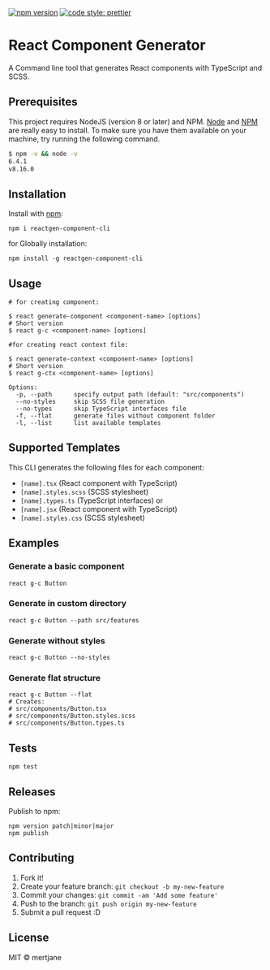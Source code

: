 [![npm version](https://badge.fury.io/js/angular2-expandable-list.svg)](https://badge.fury.io/js/angular2-expandable-list)
[![code style: prettier](https://img.shields.io/badge/code_style-prettier-ff69b4.svg?style=flat-square)](https://github.com/prettier/prettier)

# React Component Generator

A Command line tool that generates React components with TypeScript and SCSS.

## Prerequisites

This project requires NodeJS (version 8 or later) and NPM.
[Node](http://nodejs.org/) and [NPM](https://npmjs.org/) are really easy to install.
To make sure you have them available on your machine,
try running the following command.

```sh
$ npm -v && node -v
6.4.1
v8.16.0
```

## Installation

Install with [npm](https://www.npmjs.com/):

    npm i reactgen-component-cli

for Globally installation:

    npm install -g reactgen-component-cli

## Usage
    
    # for creating component:

    $ react generate-component <component-name> [options]
    # Short version
    $ react g-c <component-name> [options]

    #for creating react context file:
    
    $ react generate-context <component-name> [options]
    # Short version
    $ react g-ctx <component-name> [options]

    Options:
      -p, --path      specify output path (default: "src/components")
      --no-styles     skip SCSS file generation
      --no-types      skip TypeScript interfaces file
      -f, --flat      generate files without component folder
      -l, --list      list available templates

## Supported Templates

This CLI generates the following files for each component:
- `[name].tsx` (React component with TypeScript)
- `[name].styles.scss` (SCSS stylesheet)
- `[name].types.ts` (TypeScript interfaces)
or
- `[name].jsx` (React component with TypeScript)
- `[name].styles.css` (SCSS stylesheet)

## Examples

### Generate a basic component

    react g-c Button

### Generate in custom directory

    react g-c Button --path src/features

### Generate without styles

    react g-c Button --no-styles

### Generate flat structure

    react g-c Button --flat
    # Creates:
    # src/components/Button.tsx
    # src/components/Button.styles.scss
    # src/components/Button.types.ts

## Tests

    npm test

## Releases

Publish to npm:

    npm version patch|minor|major
    npm publish

## Contributing

1. Fork it!
2. Create your feature branch: `git checkout -b my-new-feature`
3. Commit your changes: `git commit -am 'Add some feature'`
4. Push to the branch: `git push origin my-new-feature`
5. Submit a pull request :D

## License

MIT © mertjane